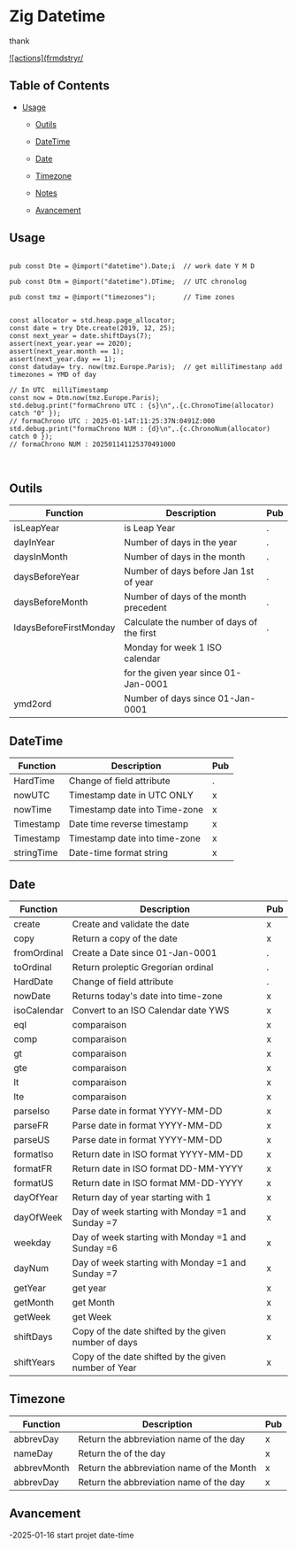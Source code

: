 # Zig Datetime

thank

[![actions](frmdstryr/](https://github.com/frmdstryr/zig-datetime)



## Table of Contents

- [Usage](#usage)

    - [Outils](#outils)

    - [DateTime](#datetime)

    - [Date](#date)

    - [Timezone](#timezone)

    - [Notes](#notes)

    - [Avancement](#avancement)


## Usage

```zig

pub const Dte = @import("datetime").Date;i  // work date Y M D

pub const Dtm = @import("datetime").DTime;  // UTC chronolog

pub const tmz = @import("timezones");       // Time zones


const allocator = std.heap.page_allocator;
const date = try Dte.create(2019, 12, 25);
const next_year = date.shiftDays(7);
assert(next_year.year == 2020);
assert(next_year.month == 1);
assert(next_year.day == 1);
const datuday= try. now(tmz.Europe.Paris);  // get milliTimestanp add timezones = YMD of day
  
// In UTC  milliTimestamp
const now = Dtm.now(tmz.Europe.Paris);
std.debug.print("formaChrono UTC : {s}\n",.{c.ChronoTime(allocator) catch "0" });
// formaChrono UTC : 2025-01-14T:11:25:37N:0491Z:000
std.debug.print("formaChrono NUM : {d}\n",.{c.ChronoNum(allocator) catch 0 });
// formaChrono NUM : 202501141125370491000

```
</br>

## Outils

|Function               | Description                              | Pub |
|-----------------------|------------------------------------------|-----|
|isLeapYear             | is Leap Year                             |  .  |
|dayInYear              | Number of days in the year               |  .  |
|daysInMonth            | Number of days in the month              |  .  |
|daysBeforeYear         | Number of days before Jan 1st of year    |  .  |
|daysBeforeMonth        | Number of days   of the month precedent  |  .  |
|ldaysBeforeFirstMonday | Calculate the number of days of the first|  .  |
|                       | Monday for week 1 ISO calendar           |     |
|                       | for the given year since 01-Jan-0001     |     |
|ymd2ord                | Number of days since 01-Jan-0001         |     |


## DateTime


|Function               | Description                              | Pub |
|-----------------------|------------------------------------------|-----|
|HardTime               | Change of field attribute                |  .  |
|nowUTC                 | Timestamp date in UTC ONLY               |  x  |
|nowTime                | Timestamp date into Time-zone            |  x  |
|Timestamp              | Date time reverse  timestamp             |  x  |
|Timestamp              | Timestamp date into time-zone            |  x  |
|stringTime             | Date-time format string                  |  x  |


## Date

|Function    | Description                                          | Pub |
|------------|------------------------------------------------------|-----|
|create      | Create and validate the date                         |  x  |
|copy        | Return a copy of the date                            |  x  |
|fromOrdinal | Create a Date since 01-Jan-0001                      |  .  |
|toOrdinal   | Return proleptic Gregorian ordinal                   |  .  |
|HardDate    | Change of field attribute                            |  .  |
|nowDate     | Returns today's date into time-zone                  |  x  |
|isoCalendar | Convert to an ISO Calendar date YWS                  |  x  |
|eql         | comparaison                                          |  x  |
|comp        | comparaison                                          |  x  |
|gt          | comparaison                                          |  x  |
|gte         | comparaison                                          |  x  |
|lt          | comparaison                                          |  x  |
|lte         | comparaison                                          |  x  |
|parseIso    | Parse date in format YYYY-MM-DD                      |  x  |
|parseFR     | Parse date in format YYYY-MM-DD                      |  x  |
|parseUS     | Parse date in format YYYY-MM-DD                      |  x  |
|formatIso   | Return date in ISO format YYYY-MM-DD                 |  x  |
|formatFR    | Return date in ISO format DD-MM-YYYY                 |  x  |
|formatUS    | Return date in ISO format MM-DD-YYYY                 |  x  |
|dayOfYear   | Return day of year starting with 1                   |  x  |
|dayOfWeek   | Day of week starting with Monday =1 and Sunday =7    |  x  |
|weekday     | Day of week starting with Monday =1 and Sunday =6    |  x  |
|dayNum      | Day of week starting with Monday =1 and Sunday =7    |  x  |
|getYear     | get year                                             |  x  |
|getMonth    | get Month                                            |  x  |
|getWeek     | get Week                                             |  x  |
|shiftDays   | Copy of the date shifted by the given number of days |  x  |
|shiftYears  | Copy of the date shifted by the given number of Year |  x  |

## Timezone

|Function    | Description                                          | Pub |
|------------|------------------------------------------------------|-----|
|abbrevDay   | Return the abbreviation name of the day              |  x  |
|nameDay     | Return the of the day                                |  x  |
|abbrevMonth | Return the abbreviation name of the Month            |  x  |
|abbrevDay   | Return the abbreviation name of the day              |  x  |

## Avancement

-2025-01-16 start projet date-time